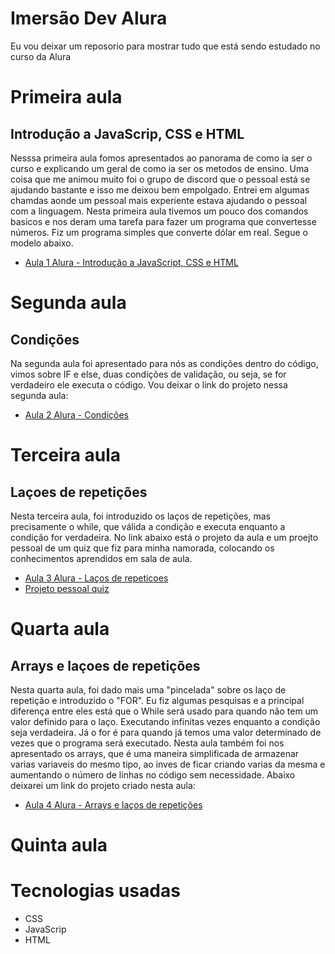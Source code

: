 # Imersão Dev Alura
Eu vou deixar um reposorio para mostrar tudo que está sendo estudado no curso da Alura

# Primeira aula
## Introdução a JavaScrip, CSS e HTML


Nesssa primeira aula fomos apresentados ao panorama de como ia ser o curso e explicando um geral de como ia ser os metodos de ensino. Uma coisa que me animou muito foi o grupo de discord que o pessoal está se ajudando bastante e isso me deixou bem empolgado. Entrei em algumas chamdas aonde um pessoal mais experiente estava ajudando o pessoal com a linguagem. Nesta primeira aula tivemos um pouco dos comandos basicos e nos deram uma tarefa para fazer um programa que convertesse números. Fiz um programa simples que converte dólar em real. Segue o modelo abaixo. 

- [Aula 1 Alura - Introdução a JavaScript, CSS e HTML](https://github.com/Kript0-Web/Aulas_Alura/tree/main/Aula_1)

# Segunda aula
## Condições 

Na segunda aula foi apresentado para nós as condições dentro do código, vimos sobre IF e else, duas condições de validação, ou seja, se for verdadeiro ele executa o código. Vou deixar o link do projeto nessa segunda aula:

- [Aula 2 Alura - Condições](https://github.com/Kript0-Web/Aulas_Alura/tree/main/Aula_2)

# Terceira aula
## Laçoes de repetições

Nesta terceira aula, foi introduzido os laços de repetições, mas precisamente o while, que válida a condição e executa enquanto a condição for verdadeira. No link abaixo está o projeto da aula e um proejto pessoal de um quiz que fiz para minha namorada, colocando os conhecimentos aprendidos em sala de aula.

- [Aula 3 Alura - Laços de repeticoes](https://github.com/Kript0-Web/Aulas_Alura/tree/main/Aula_3)
- [Projeto pessoal quiz](https://github.com/Kript0-Web/Aulas_Alura/tree/main/Projetinho%20para%20testar%20com%20a%20julia)

# Quarta aula
## Arrays e laçoes de repetições
Nesta quarta aula, foi dado mais uma "pincelada" sobre os laço de repetição e introduzido o "FOR". Eu fiz algumas pesquisas e a principal diferença entre eles está que o While será usado para quando não tem um valor definido para o laço. Executando infinitas vezes enquanto a condição seja verdadeira. Já o for é para quando já temos uma valor determinado de vezes que o programa será executado. Nesta aula também foi nos apresentado os arrays, que é uma maneira simplificada de armazenar varias variaveis do mesmo tipo, ao inves de ficar criando varias da mesma e aumentando o número de linhas no código sem necessidade. Abaixo deixarei um link do projeto criado nesta aula:

- [Aula 4 Alura - Arrays e laços de repetições](https://github.com/Kript0-Web/Aulas_Alura/tree/main/Aula_4)

#  Quinta aula

# Tecnologias usadas

- CSS
- JavaScrip
- HTML
